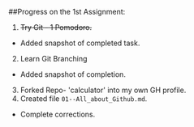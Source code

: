 ##Progress on the 1st Assignment:

1. ~~Try Git - 1 Pomodoro.~~
  * Added snapshot of completed task.
2. Learn Git Branching
  * Added snapshot of completion.
3. Forked Repo- 'calculator' into my own GH profile.
4. Created file `01--All_about_Github.md`.
  * Complete corrections.
